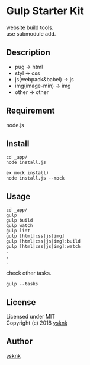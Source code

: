 Gulp Starter Kit
====

website build tools.  
use submodule add.  

## Description

* pug -> html
* styl -> css
* js(webpack&babel) -> js
* img(image-min) -> img
* other -> other

## Requirement

node.js

## Install

    cd _app/
    node install.js

    ex mock install)
    node install.js --mock

## Usage

    cd _app/
    gulp
    gulp build
    gulp watch
    gulp lint
    gulp [html|css|js|img]
    gulp [html|css|js|img]:build
    gulp [html|css|js|img]:watch
    .
    .
    .

check other tasks.

    gulp --tasks

## License

Licensed under MIT  
Copyright (c) 2018 [ysknk](https://github.com/ysknk)  

## Author

[ysknk](https://github.com/ysknk)


